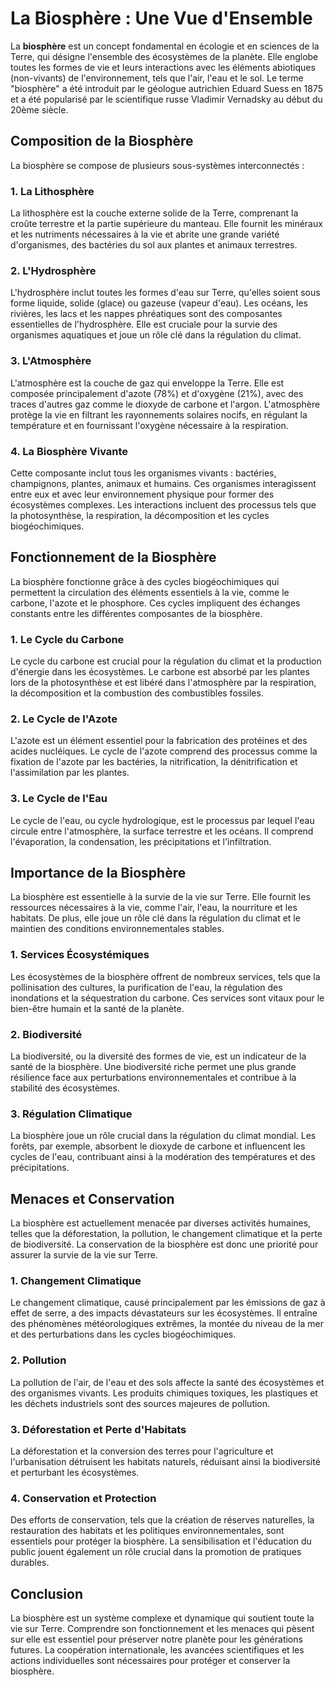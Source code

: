 # La Biosphère : Une Vue d'Ensemble

La **biosphère** est un concept fondamental en écologie et en sciences de la Terre, qui désigne l'ensemble des écosystèmes de la planète. Elle englobe toutes les formes de vie et leurs interactions avec les éléments abiotiques (non-vivants) de l'environnement, tels que l'air, l'eau et le sol. Le terme "biosphère" a été introduit par le géologue autrichien Eduard Suess en 1875 et a été popularisé par le scientifique russe Vladimir Vernadsky au début du 20ème siècle.

## Composition de la Biosphère

La biosphère se compose de plusieurs sous-systèmes interconnectés :

### 1. **La Lithosphère**
La lithosphère est la couche externe solide de la Terre, comprenant la croûte terrestre et la partie supérieure du manteau. Elle fournit les minéraux et les nutriments nécessaires à la vie et abrite une grande variété d'organismes, des bactéries du sol aux plantes et animaux terrestres.

### 2. **L'Hydrosphère**
L'hydrosphère inclut toutes les formes d'eau sur Terre, qu'elles soient sous forme liquide, solide (glace) ou gazeuse (vapeur d'eau). Les océans, les rivières, les lacs et les nappes phréatiques sont des composantes essentielles de l'hydrosphère. Elle est cruciale pour la survie des organismes aquatiques et joue un rôle clé dans la régulation du climat.

### 3. **L'Atmosphère**
L'atmosphère est la couche de gaz qui enveloppe la Terre. Elle est composée principalement d'azote (78%) et d'oxygène (21%), avec des traces d'autres gaz comme le dioxyde de carbone et l'argon. L'atmosphère protège la vie en filtrant les rayonnements solaires nocifs, en régulant la température et en fournissant l'oxygène nécessaire à la respiration.

### 4. **La Biosphère Vivante**
Cette composante inclut tous les organismes vivants : bactéries, champignons, plantes, animaux et humains. Ces organismes interagissent entre eux et avec leur environnement physique pour former des écosystèmes complexes. Les interactions incluent des processus tels que la photosynthèse, la respiration, la décomposition et les cycles biogéochimiques.

## Fonctionnement de la Biosphère

La biosphère fonctionne grâce à des cycles biogéochimiques qui permettent la circulation des éléments essentiels à la vie, comme le carbone, l'azote et le phosphore. Ces cycles impliquent des échanges constants entre les différentes composantes de la biosphère.

### 1. **Le Cycle du Carbone**
Le cycle du carbone est crucial pour la régulation du climat et la production d'énergie dans les écosystèmes. Le carbone est absorbé par les plantes lors de la photosynthèse et est libéré dans l'atmosphère par la respiration, la décomposition et la combustion des combustibles fossiles.

### 2. **Le Cycle de l'Azote**
L'azote est un élément essentiel pour la fabrication des protéines et des acides nucléiques. Le cycle de l'azote comprend des processus comme la fixation de l'azote par les bactéries, la nitrification, la dénitrification et l'assimilation par les plantes.

### 3. **Le Cycle de l'Eau**
Le cycle de l'eau, ou cycle hydrologique, est le processus par lequel l'eau circule entre l'atmosphère, la surface terrestre et les océans. Il comprend l'évaporation, la condensation, les précipitations et l'infiltration.

## Importance de la Biosphère

La biosphère est essentielle à la survie de la vie sur Terre. Elle fournit les ressources nécessaires à la vie, comme l'air, l'eau, la nourriture et les habitats. De plus, elle joue un rôle clé dans la régulation du climat et le maintien des conditions environnementales stables.

### 1. **Services Écosystémiques**
Les écosystèmes de la biosphère offrent de nombreux services, tels que la pollinisation des cultures, la purification de l'eau, la régulation des inondations et la séquestration du carbone. Ces services sont vitaux pour le bien-être humain et la santé de la planète.

### 2. **Biodiversité**
La biodiversité, ou la diversité des formes de vie, est un indicateur de la santé de la biosphère. Une biodiversité riche permet une plus grande résilience face aux perturbations environnementales et contribue à la stabilité des écosystèmes.

### 3. **Régulation Climatique**
La biosphère joue un rôle crucial dans la régulation du climat mondial. Les forêts, par exemple, absorbent le dioxyde de carbone et influencent les cycles de l'eau, contribuant ainsi à la modération des températures et des précipitations.

## Menaces et Conservation

La biosphère est actuellement menacée par diverses activités humaines, telles que la déforestation, la pollution, le changement climatique et la perte de biodiversité. La conservation de la biosphère est donc une priorité pour assurer la survie de la vie sur Terre.

### 1. **Changement Climatique**
Le changement climatique, causé principalement par les émissions de gaz à effet de serre, a des impacts dévastateurs sur les écosystèmes. Il entraîne des phénomènes météorologiques extrêmes, la montée du niveau de la mer et des perturbations dans les cycles biogéochimiques.

### 2. **Pollution**
La pollution de l'air, de l'eau et des sols affecte la santé des écosystèmes et des organismes vivants. Les produits chimiques toxiques, les plastiques et les déchets industriels sont des sources majeures de pollution.

### 3. **Déforestation et Perte d'Habitats**
La déforestation et la conversion des terres pour l'agriculture et l'urbanisation détruisent les habitats naturels, réduisant ainsi la biodiversité et perturbant les écosystèmes.

### 4. **Conservation et Protection**
Des efforts de conservation, tels que la création de réserves naturelles, la restauration des habitats et les politiques environnementales, sont essentiels pour protéger la biosphère. La sensibilisation et l'éducation du public jouent également un rôle crucial dans la promotion de pratiques durables.

## Conclusion

La biosphère est un système complexe et dynamique qui soutient toute la vie sur Terre. Comprendre son fonctionnement et les menaces qui pèsent sur elle est essentiel pour préserver notre planète pour les générations futures. La coopération internationale, les avancées scientifiques et les actions individuelles sont nécessaires pour protéger et conserver la biosphère.